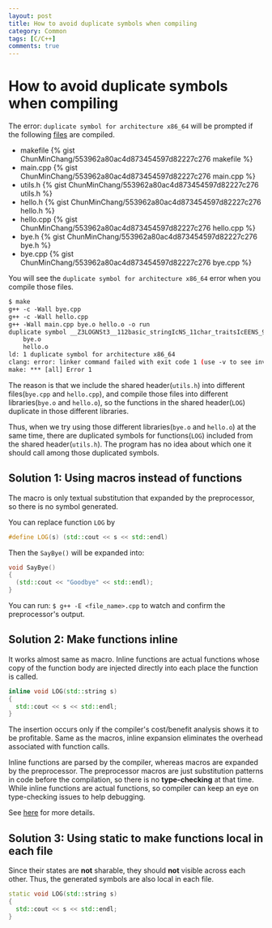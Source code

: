 ```yaml
---
layout: post
title: How to avoid duplicate symbols when compiling
category: Common
tags: [C/C++]
comments: true
---
```

# How to avoid duplicate symbols when compiling

The error: ```duplicate symbol for architecture x86_64``` will be prompted
if the following [files][gist] are compiled.

- makefile
{% gist ChunMinChang/553962a80ac4d873454597d82227c276 makefile %}
- main.cpp
{% gist ChunMinChang/553962a80ac4d873454597d82227c276 main.cpp %}
- utils.h
{% gist ChunMinChang/553962a80ac4d873454597d82227c276 utils.h %}
- hello.h
{% gist ChunMinChang/553962a80ac4d873454597d82227c276 hello.h %}
- hello.cpp
{% gist ChunMinChang/553962a80ac4d873454597d82227c276 hello.cpp %}
- bye.h
{% gist ChunMinChang/553962a80ac4d873454597d82227c276 bye.h %}
- bye.cpp
{% gist ChunMinChang/553962a80ac4d873454597d82227c276 bye.cpp %}

You will see the ```duplicate symbol for architecture x86_64``` error
when you compile those files.
```bash
$ make
g++ -c -Wall bye.cpp
g++ -c -Wall hello.cpp
g++ -Wall main.cpp bye.o hello.o -o run
duplicate symbol __Z3LOGNSt3__112basic_stringIcNS_11char_traitsIcEENS_9allocatorIcEEEE in:
    bye.o
    hello.o
ld: 1 duplicate symbol for architecture x86_64
clang: error: linker command failed with exit code 1 (use -v to see invocation)
make: *** [all] Error 1
```

The reason is that we include the shared header(```utils.h```)
into different files(```bye.cpp``` and ```hello.cpp```),
and compile those files into different libraries(```bye.o``` and ```hello.o```),
so the functions in the shared header(```LOG```)
duplicate in those different libraries.

Thus, when we try using those different libraries(```bye.o``` and ```hello.o```)
at the same time, there are duplicated symbols for functions(```LOG```)
included from the shared header(```utils.h```).
The program has no idea about which one it should call
among those duplicated symbols.


## Solution 1: Using macros instead of functions
The macro is only textual substitution that expanded by the preprocessor,
so there is no symbol generated.

You can replace function ```LOG``` by
```cpp
#define LOG(s) (std::cout << s << std::endl)
```

Then the ```SayBye()``` will be expanded into:
```cpp
void SayBye()
{
  (std::cout << "Goodbye" << std::endl);
}
```

You can run: ```$ g++ -E <file_name>.cpp``` to watch
and confirm the preprocessor's output.

## Solution 2: Make functions __inline__
It works almost same as macro.
Inline functions are actual functions
whose copy of the function body are injected directly into
each place the function is called.

```cpp
inline void LOG(std::string s)
{
  std::cout << s << std::endl;
}
```

The insertion occurs only if
the compiler's cost/benefit analysis shows it to be profitable.
Same as the macros, inline expansion eliminates
the overhead associated with function calls.

Inline functions are parsed by the compiler,
whereas macros are expanded by the preprocessor.
The preprocessor macros are just substitution patterns in code
before the compilation,
so there is no __type-checking__ at that time.
While inline functions are actual functions, so compiler can keep an eye on
type-checking issues to help debugging.

See [here][inline] for more details.

## Solution 3: Using __static__ to make functions local in each file
Since their states are __not__ sharable,
they should __not__ visible across each other.
Thus, the generated symbols are also local in each file.

```cpp
static void LOG(std::string s)
{
  std::cout << s << std::endl;
}
```

[gist]: https://gist.github.com/ChunMinChang/553962a80ac4d873454597d82227c276 "gist"
[inline]: https://chunminchang.gitbooks.io/cplusplus-learning-note/content/Appendix/preprocessor_macros_vs_inline_functions.html#inline-functions "Inline functions"
